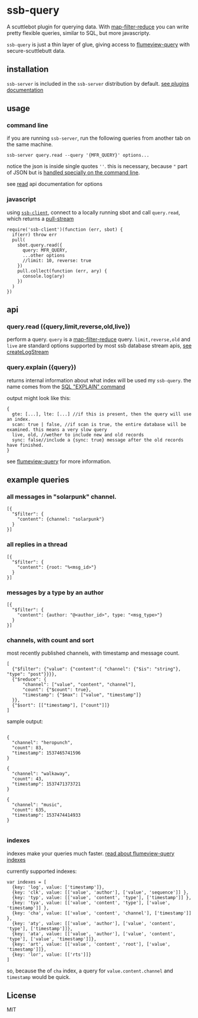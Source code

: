 # ssb-query

A scuttlebot plugin for querying data.
With [map-filter-reduce](https://github.com/dominictarr/map-filter-reduce) you can write
pretty flexible queries, similar to SQL, but more javascripty.

`ssb-query` is just a thin layer of glue,
giving access to [flumeview-query](https://github.com/flumedb/flumeview-query)
with secure-scuttlebutt data.


## installation

`ssb-server` is included in the `ssb-server` distribution by default.
[see plugins documentation](https://github.com/ssbc/ssb-plugins)

## usage

### command line

if you are running `ssb-server`, run the following queries from another tab on the same machine.

```
ssb-server query.read --query '{MFR_QUERY}' options...
```

notice the json is inside single quotes `''`. this is necessary, because `"` part of JSON but is [handled
specially on the command line](https://blog.cloud66.com/bash-tricks-part-1-string-escaping/).

see [read](#read) api documentation for options

### javascript

using [`ssb-client`](https://github.com/ssbc/ssb-client),
connect to a locally running sbot and call `query.read`, which returns a [pull-stream](pull-stream.github.io)

```
require('ssb-client')(function (err, sbot) {
  if(err) throw err
  pull(
    sbot.query.read({
      query: MFR_QUERY,
      ...other options
      //limit: 10, reverse: true
    })
    pull.collect(function (err, ary) {
      console.log(ary)
    })
  )
})
```

## api

### query.read ({query,limit,reverse,old,live})

perform a query. `query` is a [map-filter-reduce](https://github.com/dominictarr/map-filter-reduce) query.
`limit,reverse,old` and `live` are standard options supported by most ssb database stream apis,
[see createLogStream](https://github.com/ssbc/ssb-db#ssbdbcreatelogstreamltltegtgte-timestamp-reverseoldliveraw-boolean-limit-number--pullsource)

### query.explain ({query})

returns internal information about what index will be used my `ssb-query`.
the name comes from the [SQL "EXPLAIN" command](https://docs.microsoft.com/en-us/sql/t-sql/queries/explain-transact-sql?view=aps-pdw-2016-au7)

output might look like this:
```
{
  gte: [...], lte: [...] //if this is present, then the query will use an index.
  scan: true | false, //if scan is true, the entire database will be examined. this means a very slow query
  live, old, //wether to include new and old records
  sync: false//include a {sync: true} message after the old records have finished.
}
```
see [flumeview-query](https://github.com/flumedb/flumeview-query) for more information.

## example queries

### all messages in "solarpunk" channel.
```
[{
  "$filter": {
    "content": {channel: "solarpunk"}
  }
}]
```

### all replies in a thread

```
[{
  "$filter": {
    "content": {root: "%<msg_id>"}
  }
}]
```

### messages by a type by an author

```
[{
  "$filter": {
    "content": {author: "@<author_id>", type: "<msg_type>"}
  }
}]
```

### channels, with count and sort

most recently published channels, with timestamp and message count.

```
[
  {"$filter": {"value": {"content":{ "channel": {"$is": "string"}, "type": "post"}}}},
  {"$reduce": {
      "channel": ["value", "content", "channel"],
      "count": {"$count": true},
      "timestamp": {"$max": ["value", "timestamp"]}
  }},
  {"$sort": [["timestamp"], ["count"]]}
]

```

sample output:

```

{
  "channel": "heropunch",
  "count": 83,
  "timestamp": 1537465741596
}

{
  "channel": "walkaway",
  "count": 43,
  "timestamp": 1537471373721
}

{
  "channel": "music",
  "count": 635,
  "timestamp": 1537474414933
}


```
### indexes

indexes make your queries much faster.
[read about flumeview-query indexes](https://github.com/flumedb/flumeview-query#indexes)

currently supported indexes:

```
var indexes = [
  {key: 'log', value: ['timestamp']},
  {key: 'clk', value: [['value', 'author'], ['value', 'sequence']] },
  {key: 'typ', value: [['value', 'content', 'type'], ['timestamp']] },
  {key: 'tya', value: [['value', 'content', 'type'], ['value', 'timestamp']] },
  {key: 'cha', value: [['value', 'content', 'channel'], ['timestamp']] },
  {key: 'aty', value: [['value', 'author'], ['value', 'content', 'type'], ['timestamp']]},
  {key: 'ata', value: [['value', 'author'], ['value', 'content', 'type'], ['value', 'timestamp']]},
  {key: 'art', value: [['value', 'content', 'root'], ['value', 'timestamp']]},
  {key: 'lor', value: [['rts']]}
]

```
so, because the of `cha` index, a query for `value.content.channel` and `timestamp` would be quick.

## License

MIT

